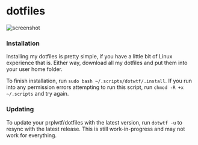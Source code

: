 # dotfiles
![screenshot](https://i.imgur.com/16vyh7p.png)

### Installation
Installing my dotfiles is pretty simple, if you have a little bit of Linux experience that is. Either way, download all my dotfiles and put them into your user home folder.

To finish installation, run `sudo bash ~/.scripts/dotwtf/.install`. If you run into any permission errors attempting to run this script, run `chmod -R +x ~/.scripts` and try again.

### Updating
To update your prplwtf/dotfiles with the latest version, run `dotwtf -u` to resync with the latest release. This is still work-in-progress and may not work for everything.